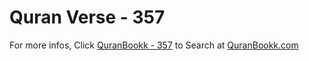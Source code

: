 # Quran Verse - 357 

For more infos, Click [QuranBookk - 357](https://www.quranbookk.com/quran/search?q=357) to Search at [QuranBookk.com](http://quranbookk.com/)
